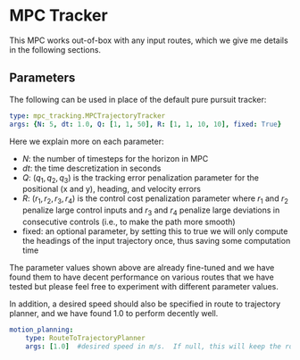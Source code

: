 # MPC Tracker

This MPC works out-of-box with any input routes, which we give me details in the following sections.

## Parameters
The following can be used in place of the default pure pursuit tracker:
```yaml
type: mpc_tracking.MPCTrajectoryTracker
args: {N: 5, dt: 1.0, Q: [1, 1, 50], R: [1, 1, 10, 10], fixed: True} 
```
Here we explain more on each parameter:

- $N$: the number of timesteps for the horizon in MPC
- $dt$: the time descretization in seconds
- $Q$: $(q_1, q_2, q_3)$ is the tracking error penalization parameter for the positional (x and y), heading, and velocity errors
- $R$: $(r_1, r_2, r_3, r_4)$ is the control cost penalization parameter where $r_1$ and $r_2$ penalize large control inputs and $r_3$ and $r_4$ penalize large deviations in consecutive controls (i.e., to make the path more smooth)
- fixed: an optional parameter, by setting this to true we will only compute the headings of the input trajectory once, thus saving some computation time

The parameter values shown above are already fine-tuned and we have found them to have decent performance on various routes that we have tested but please feel free to experiment with different parameter values.

In addition, a desired speed should also be specified in route to trajectory planner, and we have found 1.0 to perform decently well.
```yaml
motion_planning:
    type: RouteToTrajectoryPlanner
    args: [1.0]  #desired speed in m/s.  If null, this will keep the route untimed for the trajectory tracker
```

